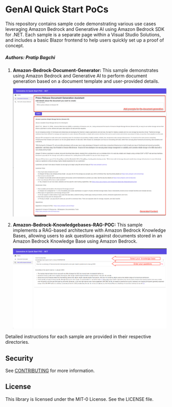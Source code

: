 # GenAI Quick Start PoCs

This repository contains sample code demonstrating various use cases leveraging Amazon Bedrock and Generative AI using Amazon Bedrock SDK for .NET. Each sample is a separate page within a Visual Studio Solutions, and includes a basic Blazor frontend to help users quickly set up a proof of concept.

##### Authors: Pratip Bagchi

1. **Amazon-Bedrock-Document-Generator:**
   This sample demonstrates using Amazon Bedrock and Generative AI to perform document generation based on a document template and user-provided details.

    ![Alt text](images/text-generation.png "document generator")
 
2. **Amazon-Bedrock-Knowledgebases-RAG-POC:** 
    This sample implements a RAG-based architecture with Amazon Bedrock Knowledge Bases, allowing users to ask questions against documents stored in an Amazon Bedrock Knowledge Base using Amazon Bedrock.

    ![Alt text](images/rag-with-kb.png "RAG with KB")



Detailed instructions for each sample are provided in their respective directories.

## Security

See [CONTRIBUTING](CONTRIBUTING.md#security-issue-notifications) for more information.

## License

This library is licensed under the MIT-0 License. See the LICENSE file.
